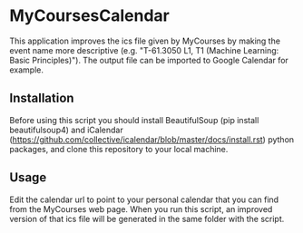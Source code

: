 # MyCoursesCalendar
This application improves the ics file given by MyCourses by making the event name more descriptive (e.g. "T-61.3050 L1, T1 (Machine Learning: Basic Principles)"). The output file can be imported to Google Calendar for example.

## Installation
Before using this script you should install BeautifulSoup (pip install beautifulsoup4) and iCalendar (https://github.com/collective/icalendar/blob/master/docs/install.rst) python packages, and clone this repository to your local machine.

## Usage
Edit the calendar url to point to your personal calendar that you can find from the MyCourses web page. When you run this script, an improved version of that ics file will be generated in the same folder with the script.
